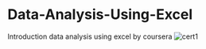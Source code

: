 # Data-Analysis-Using-Excel
Introduction data analysis using excel by coursera
![cert1](https://user-images.githubusercontent.com/55878755/152051563-f55f1296-70bd-4bdc-99d9-393d8b738180.png)
